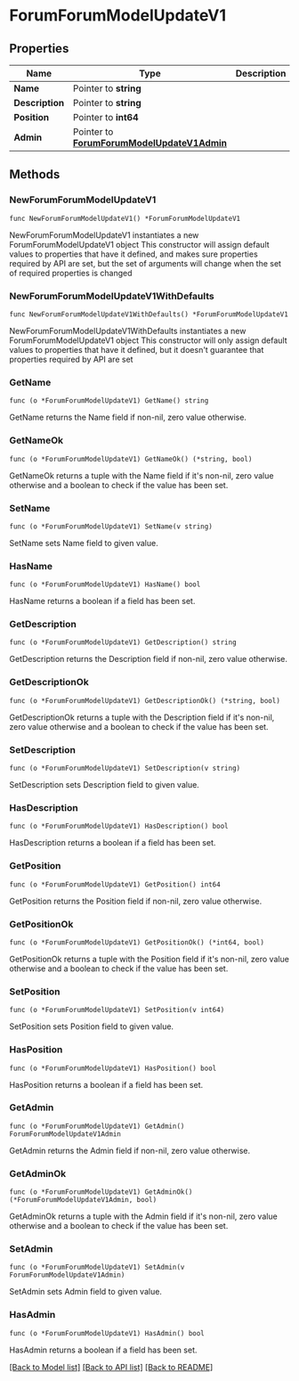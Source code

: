 # ForumForumModelUpdateV1

## Properties

Name | Type | Description | Notes
------------ | ------------- | ------------- | -------------
**Name** | Pointer to **string** |  | [optional] 
**Description** | Pointer to **string** |  | [optional] 
**Position** | Pointer to **int64** |  | [optional] 
**Admin** | Pointer to [**ForumForumModelUpdateV1Admin**](ForumForumModelUpdateV1Admin.md) |  | [optional] 

## Methods

### NewForumForumModelUpdateV1

`func NewForumForumModelUpdateV1() *ForumForumModelUpdateV1`

NewForumForumModelUpdateV1 instantiates a new ForumForumModelUpdateV1 object
This constructor will assign default values to properties that have it defined,
and makes sure properties required by API are set, but the set of arguments
will change when the set of required properties is changed

### NewForumForumModelUpdateV1WithDefaults

`func NewForumForumModelUpdateV1WithDefaults() *ForumForumModelUpdateV1`

NewForumForumModelUpdateV1WithDefaults instantiates a new ForumForumModelUpdateV1 object
This constructor will only assign default values to properties that have it defined,
but it doesn't guarantee that properties required by API are set

### GetName

`func (o *ForumForumModelUpdateV1) GetName() string`

GetName returns the Name field if non-nil, zero value otherwise.

### GetNameOk

`func (o *ForumForumModelUpdateV1) GetNameOk() (*string, bool)`

GetNameOk returns a tuple with the Name field if it's non-nil, zero value otherwise
and a boolean to check if the value has been set.

### SetName

`func (o *ForumForumModelUpdateV1) SetName(v string)`

SetName sets Name field to given value.

### HasName

`func (o *ForumForumModelUpdateV1) HasName() bool`

HasName returns a boolean if a field has been set.

### GetDescription

`func (o *ForumForumModelUpdateV1) GetDescription() string`

GetDescription returns the Description field if non-nil, zero value otherwise.

### GetDescriptionOk

`func (o *ForumForumModelUpdateV1) GetDescriptionOk() (*string, bool)`

GetDescriptionOk returns a tuple with the Description field if it's non-nil, zero value otherwise
and a boolean to check if the value has been set.

### SetDescription

`func (o *ForumForumModelUpdateV1) SetDescription(v string)`

SetDescription sets Description field to given value.

### HasDescription

`func (o *ForumForumModelUpdateV1) HasDescription() bool`

HasDescription returns a boolean if a field has been set.

### GetPosition

`func (o *ForumForumModelUpdateV1) GetPosition() int64`

GetPosition returns the Position field if non-nil, zero value otherwise.

### GetPositionOk

`func (o *ForumForumModelUpdateV1) GetPositionOk() (*int64, bool)`

GetPositionOk returns a tuple with the Position field if it's non-nil, zero value otherwise
and a boolean to check if the value has been set.

### SetPosition

`func (o *ForumForumModelUpdateV1) SetPosition(v int64)`

SetPosition sets Position field to given value.

### HasPosition

`func (o *ForumForumModelUpdateV1) HasPosition() bool`

HasPosition returns a boolean if a field has been set.

### GetAdmin

`func (o *ForumForumModelUpdateV1) GetAdmin() ForumForumModelUpdateV1Admin`

GetAdmin returns the Admin field if non-nil, zero value otherwise.

### GetAdminOk

`func (o *ForumForumModelUpdateV1) GetAdminOk() (*ForumForumModelUpdateV1Admin, bool)`

GetAdminOk returns a tuple with the Admin field if it's non-nil, zero value otherwise
and a boolean to check if the value has been set.

### SetAdmin

`func (o *ForumForumModelUpdateV1) SetAdmin(v ForumForumModelUpdateV1Admin)`

SetAdmin sets Admin field to given value.

### HasAdmin

`func (o *ForumForumModelUpdateV1) HasAdmin() bool`

HasAdmin returns a boolean if a field has been set.


[[Back to Model list]](../README.md#documentation-for-models) [[Back to API list]](../README.md#documentation-for-api-endpoints) [[Back to README]](../README.md)


